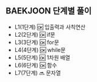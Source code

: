 ## BAEKJOON 단계별 풀이
 - L1(1단계) 🆗 입출력과 사칙연산
 - L2(2단계) 🆗 if문
 - L3(3단계) 🆗 for문
 - L4(4단계) 🆗 while문
 - L5(5단계) 🆗 1차원 배열
 - L6(6단계) 🆗 함수
 - L7(7단계) 🔜 문자열
 